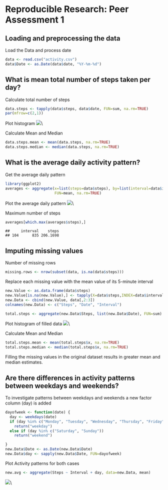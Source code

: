 # Reproducible Research: Peer Assessment 1
## Loading and preprocessing the data

Load the Data and process date

```r
data <- read.csv("activity.csv")
data$Date <- as.Date(data$date, "%Y-%m-%d")
```

## What is mean total number of steps taken per day?

Calculate total number of steps

```r
data.steps <- tapply(data$steps, data$date, FUN=sum, na.rm=TRUE)
par(mfrow=c(2,1))
```

Plot histogram
![](PA1_template_t_files/figure-html/unnamed-chunk-3-1.png)\

Calculate Mean and Median

```r
data.steps.mean <- mean(data.steps, na.rm=TRUE)
data.steps.median <- median(data.steps, na.rm=TRUE)
```

## What is the average daily activity pattern?

Get the average daily pattern

```r
library(ggplot2)
averages <- aggregate(x=list(steps=data$steps), by=list(interval=data$interval),
                      FUN=mean, na.rm=TRUE)
```

Plot the average daily pattern
![](PA1_template_t_files/figure-html/unnamed-chunk-6-1.png)\

Maximum number of steps

```r
averages[which.max(averages$steps),]
```

```
##     interval    steps
## 104      835 206.1698
```

## Imputing missing values

Number of missing rows

```r
missing.rows <- nrow(subset(data, is.na(data$steps)))
```

Replace each missing value with the mean value of its 5-minute interval

```r
new.Value <- as.data.frame(data$steps)
new.Value[is.na(new.Value),] <- tapply(X=data$steps,INDEX=data$interval,FUN=mean,na.rm=TRUE)
new.Data <- cbind(new.Value, data[,2:3])
colnames(new.Data) <- c("Steps", "Date", "Interval")

total.steps <- aggregate(new.Data$Steps, list(new.Data$Date), FUN=sum)
```

Plot histogram of filled data
![](PA1_template_t_files/figure-html/unnamed-chunk-10-1.png)\

Calculate Mean and Median

```r
total.steps.mean <- mean(total.steps$x, na.rm=TRUE)
total.steps.median <- median(total.steps$x, na.rm=TRUE)
```
Filling  the missing values in the original dataset results in greater mean and median estimates.


## Are there differences in activity patterns between weekdays and weekends?
To investigate patterns between weekdays and weekends a new factor column (day) is added

```r
dayofweek <- function(date) {
  day <- weekdays(date)
  if (day %in% c("Monday", "Tuesday", "Wednesday", "Thursday", "Friday"))
    return("weekday")
  else if (day %in% c("Saturday", "Sunday"))
    return("weekend")

}
new.Data$Date <- as.Date(new.Data$Date)
new.Data$day <- sapply(new.Data$Date, FUN=dayofweek)
```

Plot Activity patterns for both cases


```r
new.avg <- aggregate(Steps ~ Interval + day, data=new.Data, mean)
```
![](PA1_template_t_files/figure-html/unnamed-chunk-14-1.png)\










